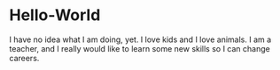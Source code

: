 # Hello-World
I have no idea what I am doing, yet.
I love kids and I love animals. I am a teacher, and I really would like to learn some new skills so I can change careers.  
